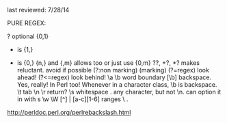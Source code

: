 last reviewed: 7/28/14

PURE REGEX:

? optional {0,1}
+ is {1,}
* is {0,}
{n,} and {,m} allows too or just use {0,m}
??, +?, *? makes reluctant.  avoid if possible
(?:non marking)
(marking)
(?=regex) look ahead!
(?<=regex) look behind!
\a
\b word boundary
[\b] backspace. Yes, really!  In Perl too! Whenever in a character class, \b is backspace.
\t tab
\n
\r return?
\s whitespace
. any character, but not \n. can option it in with s
\w \W
[^]
|
[a-c][1-6] ranges
\\
\.

http://perldoc.perl.org/perlrebackslash.html